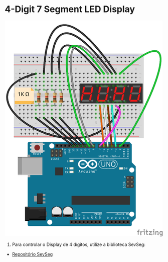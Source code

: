 # 4-Digit 7 Segment LED Display

![4-Digit 7 Segment LED Display Fritzing Project](4_Digit_7_Segment.png)

1. Para controlar o Display de 4 dígitos, utilize a biblioteca SevSeg:

- [Repositório SevSeg](https://github.com/DeanIsMe/SevSeg)
